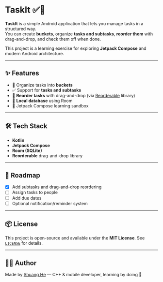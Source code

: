 # TaskIt ✅📝

**TaskIt** is a simple Android application that lets you manage tasks in a structured way.  
You can create **buckets**, organize **tasks and subtasks**, **reorder them** with drag-and-drop, and check them off when done.

This project is a learning exercise for exploring **Jetpack Compose** and modern Android architecture.

---

## ✨ Features

- 📂 Organize tasks into **buckets**
- ✅ Support for **tasks and subtasks**
- 🔄 **Reorder tasks** with drag-and-drop (via [Reorderable](https://github.com/Calvin-LL/Reorderable) library)
- 💾 **Local database** using Room
- 🧪 Jetpack Compose learning sandbox

---

## 🛠 Tech Stack

- **Kotlin**
- **Jetpack Compose**
- **Room (SQLite)**
- **Reorderable** drag-and-drop library

---

## 🚧 Roadmap

- [x] Add subtasks and drag-and-drop reordering  
- [ ] Assign tasks to people  
- [ ] Add due dates  
- [ ] Optional notification/reminder system  

---

## 📦 License

This project is open-source and available under the **MIT License**. See [`LICENSE`](./LICENSE) for details.

---

## 🙋‍♀️ Author

Made by [Shuang He](https://github.com/HEShuang) — C++ & mobile developer, learning by doing 🚀

